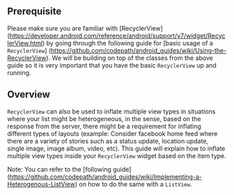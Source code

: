 ## Prerequisite

Please make sure you are familiar with [RecyclerView] (https://developer.android.com/reference/android/support/v7/widget/RecyclerView.html) by going through the following guide for [basic usage of a `RecyclerView`] (https://github.com/codepath/android_guides/wiki/Using-the-RecyclerView). We will be building on top of the classes from the above guide so it is very important that you have the basic `RecyclerView` up and running.

## Overview

`RecyclerView` can also be used to inflate multiple view types in situations where your list might be heterogeneous, in the sense, based on the response from the server, there might be a requirement for inflating different types of layouts (example: Consider facebook home feed where there are a variety of stories such as a status update, location update, single image, image album, video, etc). This guide will explain how to inflate multiple view types inside your `RecyclerView` widget based on the item type. 

Note: You can refer to the [following guide] (https://github.com/codepath/android_guides/wiki/Implementing-a-Heterogenous-ListView) on how to do the same with a `ListView`.



